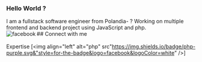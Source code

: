### Hello World ?
I am a fullstack software engineer from Polandia- ? Working on multiple frontend and backend project using JavaScript and php.
<br>## Connect with me[<img align="left" alt="facebook" src="https://img.shields.io/badge/facebook-%231877F2.svg?&style=for-the-badge&logo=facebook&logoColor=white" />](https://www.facebook.com)<br>
<br> Expertise
[<img align="left" alt="php" src"https://img.shields.io/badge/php-purple.svg&"style=for-the-badge&logo=facebook&logoColor=white" />]
<br>
<br>
